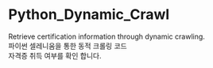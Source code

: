 # Python_Dynamic_Crawl
Retrieve certification information through dynamic crawling.
<br>파이썬 셀레니움을 통한 동적 크롤링 코드
<br>자격증 취득 여부를 확인 합니다.

